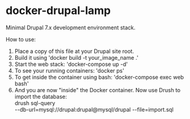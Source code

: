 # docker-drupal-lamp
Minimal Drupal 7.x development environment stack. <br/>

How to use:<br/>
1. Place a copy of this file at your Drupal site root.<br/>
2. Build it using 'docker build -t your_image_name .'<br/>
3. Start the web stack: 'docker-compose up -d'<br/>
4. To see your running containers: 'docker ps'<br/>
5. To get inside the container using bash: 'docker-compose exec web bash'<br/>
6. And you are now "inside" the Docker container. Now use Drush to import the database: <br/>
drush sql-query<br/> --db-url=mysql://drupal:drupal@mysql/drupal --file=import.sql<br/>
